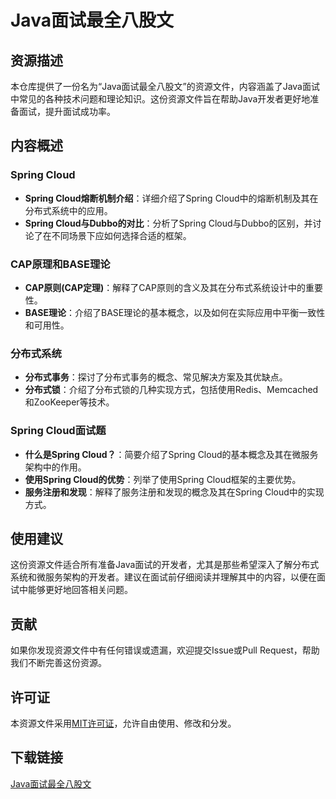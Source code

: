 # Java面试最全八股文

## 资源描述

本仓库提供了一份名为“Java面试最全八股文”的资源文件，内容涵盖了Java面试中常见的各种技术问题和理论知识。这份资源文件旨在帮助Java开发者更好地准备面试，提升面试成功率。

## 内容概述

### Spring Cloud
- **Spring Cloud熔断机制介绍**：详细介绍了Spring Cloud中的熔断机制及其在分布式系统中的应用。
- **Spring Cloud与Dubbo的对比**：分析了Spring Cloud与Dubbo的区别，并讨论了在不同场景下应如何选择合适的框架。

### CAP原理和BASE理论
- **CAP原则(CAP定理)**：解释了CAP原则的含义及其在分布式系统设计中的重要性。
- **BASE理论**：介绍了BASE理论的基本概念，以及如何在实际应用中平衡一致性和可用性。

### 分布式系统
- **分布式事务**：探讨了分布式事务的概念、常见解决方案及其优缺点。
- **分布式锁**：介绍了分布式锁的几种实现方式，包括使用Redis、Memcached和ZooKeeper等技术。

### Spring Cloud面试题
- **什么是Spring Cloud？**：简要介绍了Spring Cloud的基本概念及其在微服务架构中的作用。
- **使用Spring Cloud的优势**：列举了使用Spring Cloud框架的主要优势。
- **服务注册和发现**：解释了服务注册和发现的概念及其在Spring Cloud中的实现方式。

## 使用建议

这份资源文件适合所有准备Java面试的开发者，尤其是那些希望深入了解分布式系统和微服务架构的开发者。建议在面试前仔细阅读并理解其中的内容，以便在面试中能够更好地回答相关问题。

## 贡献

如果你发现资源文件中有任何错误或遗漏，欢迎提交Issue或Pull Request，帮助我们不断完善这份资源。

## 许可证

本资源文件采用[MIT许可证](LICENSE)，允许自由使用、修改和分发。

## 下载链接

[Java面试最全八股文](https://pan.quark.cn/s/e0064933ffba)